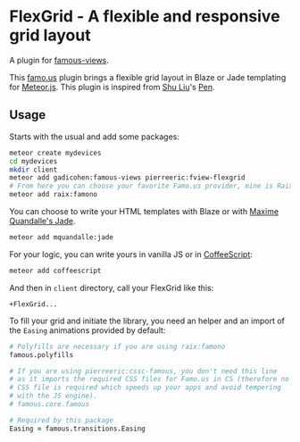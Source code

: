 # FlexGrid - A flexible and responsive grid layout

A plugin for [famous-views](http://famous-views.meteor.com).

This [famo.us](http://famo.us) plugin brings a flexible grid layout in Blaze or Jade templating for [Meteor.js](https://www.meteor.com). This plugin is inspired from [Shu Liu](https://twitter.com/shupacio)'s [Pen](http://codepen.io/shupac/pen/zGFiE).

## Usage
Starts with the usual and add some packages:
```bash
meteor create mydevices
cd mydevices
mkdir client
meteor add gadicohen:famous-views pierreeric:fview-flexgrid
# From here you can choose your favorite Famo.us provider, mine is Raix's one.
meteor add raix:famono
```

You can choose to write your HTML templates with Blaze or
with [Maxime Quandalle's Jade](https://github.com/mquandalle/meteor-jade).
```bash
meteor add mquandalle:jade
```

For your logic, you can write yours in vanilla JS or in [CoffeeScript](https://atmospherejs.com/meteor/coffeescript):
```bash
meteor add coffeescript
```

And then in `client` directory, call your FlexGrid like this:
```jade
+FlexGrid...
```

To fill your grid and initiate the library, you need an helper and an import of the `Easing` animations provided by default:
```coffee
# Polyfills are necessary if you are using raix:famono
famous.polyfills

# If you are using pierreeric:cssc-famous, you don't need this line
# as it imports the required CSS files for Famo.us in CS (therefore no
# CSS file is required which speeds up your apps and avoid tempering
# with the JS engine).
# famous.core.famous

# Required by this package
Easing = famous.transitions.Easing
```

